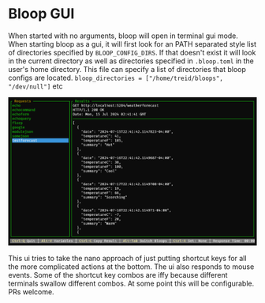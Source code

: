 # Bloop GUI
When started with no arguments, bloop will open in terminal gui mode. When starting bloop as a gui, it will first look for an PATH separated style list of directories specified by `BLOOP_CONFIG_DIRS`. If that doesn't exist it will look in the current directory as well as directories specified in `.bloop.toml` in the user's home directory. This file can specify a list of directories that bloop configs are located. `bloop_directories = ["/home/treid/bloops", "/dev/null"]` etc

![gui](./assets/Gui.png)

This ui tries to take the nano approach of just putting shortcut keys for all the more complicated actions at the bottom. The ui also responds to mouse events. Some of the shortcut key combos are iffy because different terminals swallow different combos. At some point this will be configurable. PRs welcome.

